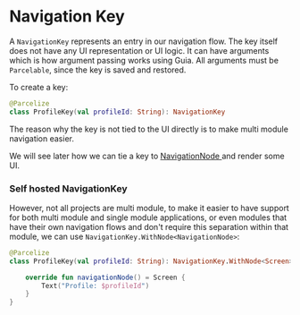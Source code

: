 # Navigation Key

A `NavigationKey` represents an entry in our navigation flow. The key itself does not have any UI representation or UI logic. It can have arguments which is how argument passing works using Guia. All arguments must be `Parcelable`, since the key is saved and restored.

To create a key:

```kotlin
@Parcelize
class ProfileKey(val profileId: String): NavigationKey
```

The reason why the key is not tied to the UI directly is to make multi module navigation easier.&#x20;

We will see later how we can tie a key to [NavigationNode ](navigation-node.md)and render some UI.

### Self hosted NavigationKey

However, not all projects are multi module, to make it easier to have support for both multi module and single module applications, or even modules that have their own navigation flows and don't require this separation within that module, we can use `NavigationKey.WithNode<NavigationNode>`:

```kotlin
@Parcelize
class ProfileKey(val profileId: String): NavigationKey.WithNode<Screen> {

    override fun navigationNode() = Screen { 
        Text("Profile: $profileId")
    }
}
```

